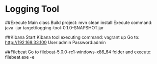 # Logging Tool

##Execute Main class
Build project: mvn clean install
Execute command: java -jar target/logging-tool-0.1.0-SNAPSHOT.jar

##Kibana
Start Kibana tool executing command: vagrant up
Go to: http://192.168.33.100
User:admin
Password:admin

##Filebeat
Go to filebeat-5.0.0-rc1-windows-x86_64 folder and execute: filebeat.exe -e

